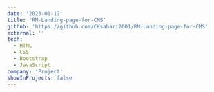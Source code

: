 ```yaml
---
date: '2023-01-12'
title: 'RM-Landing-page-for-CMS'
github: 'https://github.com/CKsabari2001/RM-Landing-page-for-CMS'
external: ''
tech:
  - HTML
  - CSS
  - Bootstrap
  - JavaScript
company: 'Project'
showInProjects: false
---
```

